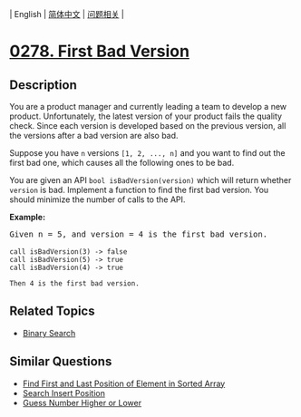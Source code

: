 
| English | [简体中文](README.md) | [问题相关](QUESTION.md) |
# [0278. First Bad Version](https://leetcode-cn.com/problems/first-bad-version/)
## Description
<p>You are a product manager and currently leading a team to develop a new product. Unfortunately, the latest version of your product fails the quality check. Since each version is developed based on the previous version, all the versions after a bad version are also bad.</p>

<p>Suppose you have <code>n</code> versions <code>[1, 2, ..., n]</code> and you want to find out the first bad one, which causes all the following ones to be bad.</p>

<p>You are given an API <code>bool isBadVersion(version)</code> which will return whether <code>version</code> is bad. Implement a function to find the first bad version. You should minimize the number of calls to the API.</p>

<p><b>Example:</b></p>

<pre>
Given n = 5, and version = 4 is the first bad version.

<code>call isBadVersion(3) -&gt; false
call isBadVersion(5)&nbsp;-&gt; true
call isBadVersion(4)&nbsp;-&gt; true

Then 4 is the first bad version.&nbsp;</code>
</pre>
## Related Topics
- [Binary Search](https://leetcode-cn.com/tag/binary-search)
## Similar Questions
- [Find First and Last Position of Element in Sorted Array](../0034/README_EN.md)
- [Search Insert Position](../0035/README_EN.md)
- [Guess Number Higher or Lower](../0374/README_EN.md)
